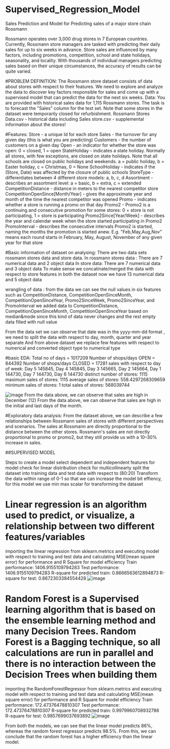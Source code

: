 # Supervised_Regression_Model
Sales Prediction and Model for Predicting sales of a major store chain Rossmann

Rossmann operates over 3,000 drug stores in 7 European countries. Currently, Rossmann store managers are tasked with predicting their daily sales for up to six weeks in advance. Store sales are influenced by many factors, including promotions, competition, school and state holidays, seasonality, and locality. With thousands of individual managers predicting sales based on their unique circumstances, the accuracy of results can be quite varied.

#PROBLEM DEFINITION:
The Rossmann store dataset consists of data about stores with respect to their features. We need to explore and analyze the data to discover key factors responsible for sales and come up with a supervised model that can predict the data for the next six weeks.
Data:
You are provided with historical sales data for 1,115 Rossmann stores. The task is to forecast the "Sales" column for the test set. Note that some stores in the dataset were temporarily closed for refurbishment.
Rossmann Stores Data.csv - historical data including Sales
store.csv - supplemental information about the stores!

#Features:
Store - a unique Id for each store
Sales - the turnover for any given day (this is what you are predicting)
Customers - the number of customers on a given day
Open - an indicator for whether the store was open: 0 = closed, 1 = open
StateHoliday - indicates a state holiday. Normally all stores, with few exceptions, are closed on state holidays. Note that all schools are closed on public holidays and weekends. a = public holiday, b = Easter holiday, c = Christmas, 0 = None
SchoolHoliday - indicates if the (Store, Date) was affected by the closure of public schools
StoreType - differentiates between 4 different store models: a, b, c, d
Assortment - describes an assortment level: a = basic, b = extra, c = extended
CompetitionDistance - distance in meters to the nearest competitor store
CompetitionOpenSince[Month/Year] - gives the approximate year and month of the time the nearest competitor was opened
Promo - indicates whether a store is running a promo on that day
Promo2 - Promo2 is a continuing and consecutive promotion for some stores: 0 = store is not participating, 1 = store is participating
Promo2Since[Year/Week] - describes the year and calendar week when the store started participating in Promo2
PromoInterval - describes the consecutive intervals Promo2 is started, naming the months the promotion is started anew. E.g. "Feb,May,Aug,Nov" means each round starts in February, May, August, November of any given year for that store

#Basic information of dataset on analysing:
There are two data sets rossmann stores data and store data.
In rossmann stores data : There are 7 numerical data and 2 object data
In store data: There are 7 numerical data and 3 object data
To make sense we concatinate/merged the data with respect to store features in both the dataset 
now we have 13 numerical data and 5 object data

wrangling of data : from the data we can see the null values in six features such as CompetitionDistance, CompetitionOpenSinceMonth, CompetitionOpenSinceYear, Promo2SinceWeek,  Promo2SinceYear, and PromoInterval
we added data to CompetitionDistance, CompetitionOpenSinceMonth, CompetitionOpenSinceYear based on median&mode since this kind of data never changes and the rest empty data filled with null value 

From the data set we can observe that date was in the yyyy-mm-dd format , we need to split the data with respect to day, month, quarter and year separate 
And from above dataset we replace few features with respect to numerical and converted object type to numerical type

#basic EDA:
 Total no of days = 1017209 
 Number of shops/days OPEN = 844392 
 Number of shops/days CLOSED = 17281
 sales with respect to day of week: Day 5 145845, Day 4 145845, Day 3 145665, Day 2 145664, Day 1 144730, Day 7 144730, Day 6 144730
 distinct number of stores: 1115 
 maximum sales of stores: 1115 
 average sales of stores: 558.4297268309659 
 minimum sales of stores: 1 
 total sales of stores: 568039744
 
 ![image](https://user-images.githubusercontent.com/104783155/200029368-c28761fa-d3aa-4980-b4e9-dd04486051df.png)
From the data above, we can observe that sales are high in December (12)
From the data above, we can observe that sales are high in the initial and last days of the month.


 
 #Exploratory data analysis:
 From the dataset above, we can describe a few relationships between Rossmann sales of stores with different perspectives and scenarios.
 The sales at Rossmann are directly proportional to the distance between the other stores.
 Rossmann's sales are not directly proportional to promo or promo2, but they still provide us with a 10–30% increase in sales.



##SUPERVISED MODEL

Steps to create a model
select dependent and independent features for model
check for linear distribution
check for multicollinearty
split the dataset into training data and test data with respect to (80:20)
Transform the data within range of 0-1 so that we can increase the model bit effiency, for this model we use min max scalar for transforming the dataset


# Linear regression is an algorithm used to predict, or visualize, a relationship between two different features/variables
importing the linear regression from sklearn.metrics and 
executing model with respect to training and test data and calculating MSE(mean square error) for performance and R Square for model efficiency
Train performance: 1406.9155109794283 
Test performance: 1406.9155109794283 
R-square for predicted train: 0.8666563612894873 
R-square for test: 0.8672303384554428
![image](https://user-images.githubusercontent.com/104783155/200027709-644967c6-b8b8-4646-8096-8c6c4377f627.png)


# Random Forest is a Supervised learning algorithm that is based on the ensemble learning method and many Decision Trees. Random Forest is a Bagging technique, so all calculations are run in parallel and there is no interaction between the Decision Trees when building them
importing the RandomForestRegressor from sklearn.metrics and 
executing model with respect to training and test data and calculating MSE(mean square error) for performance and R Square for model efficiency
Train performance: 172.47376478810307 
Test performance: 172.47376478810307 
R-square for predicted train: 0.9979960708932786 
R-square for test: 0.9857699037693892
![image](https://user-images.githubusercontent.com/104783155/200027747-3c869c39-fcb0-455d-8d8b-2c8b52035110.png)


From both the models, we can see that the linear model predicts 86%, whereas the random forest regressor predicts 98.5%. From this, we can conclude that the random forest has a higher efficiency than the linear model.

